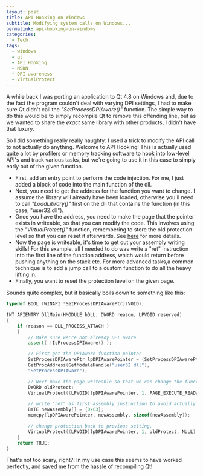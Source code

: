 ```yaml
---
layout: post
title: API Hooking on Windows
subtitle: Modifying system calls on Windows...
permalink: api-hooking-on-windows
categories:
  - Tech
tags:
  - windows
  - qt
  - API Hooking
  - MSDN
  - DPI awareness
  - VirtualProtect
---
```


A while back I was porting an application to Qt 4.8 on Windows and, due to the
fact the program couldn't deal with varying DPI settings, I had to make sure Qt
didn't call the _"SetProcessDPIAware()"_ function. The simple way to do this
would be to simply recompile Qt to remove this offending line, but as we wanted
to share the *exact* same library with other products, I didn't have that
luxury.

<!--more-->

So I did something really really naughty: I used a trick to modify the API call
to not actually do anything. Welcome to API Hooking! This is actually used quite
a lot by profilers or memory tracking software to hook into low-level API's and
track various tasks, but we're going to use it in this case to simply early out
of the given function.

- First, add an entry point to perform the code injection. For me, I just added
  a block of code into the main function of the dll.
- Next, you need to get the address for the function you want to change. I
  assume the library will already have been loaded, otherwise you'll need to
  call _"LoadLibrary()"_ first on the dll that contains the function (in this
  case, "user32.dll").
- Once you have the address, you need to make the page that the pointer exists
  in writeable, so that you can modify the code. This involves using the
  _"VirtualProtect()"_ function, remembering to store the old protection level
  so that you can reset it afterwards. See
  [here](http://msdn.microsoft.com/en-us/library/windows/desktop/aa366898%28v=vs.85%29.aspx "VirtualProtect function MSDN")
  for more details.
- Now the page is writeable, it's time to get out your assembly writing skills!
  For this example, all I needed to do was write a "ret" instruction into the
  first line of the function address, which would return before pushing anything
  on the stack etc. For more advanced tasks,a common technique is to add a jump
  call to a custom function to do all the heavy lifting in.
- Finally, you want to reset the protection level on the given page.

Sounds quite complex, but it basically boils down to something like this:

```cpp
typedef BOOL (WINAPI *SetProcessDPIAwarePtr)(VOID);

INT APIENTRY DllMain(HMODULE hDLL, DWORD reason, LPVOID reserved)
{
    if (reason == DLL_PROCESS_ATTACH )
    {
        // Make sure we're not already DPI aware
        assert( !IsProcessDPIAware() );

        // First get the DPIAware function pointer
        SetProcessDPIAwarePtr lpDPIAwarePointer = (SetProcessDPIAwarePtr)
        GetProcAddress(GetModuleHandle("user32.dll"),
        "SetProcessDPIAware");

        // Next make the page writeable so that we can change the function assembley
        DWORD oldProtect;
        VirtualProtect((LPVOID)lpDPIAwarePointer, 1, PAGE_EXECUTE_READWRITE, &oldProtect);

        // write "ret" as first assembly instruction to avoid actually setting HighDPI
        BYTE newAssembly[] = {0xC3};
        memcpy(lpDPIAwarePointer, newAssembly, sizeof(newAssembly));

        // change protection back to previous setting.
        VirtualProtect((LPVOID)lpDPIAwarePointer, 1, oldProtect, NULL);
    }
    return TRUE;
}
```

That's not too scary, right?! In my use case this seems to have worked
perfectly, and saved me from the hassle of recompiling Qt!
